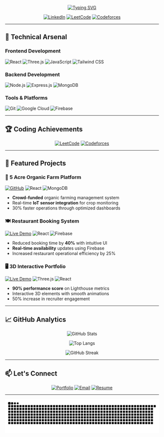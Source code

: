 <p align="center">
  <a href="https://git.io/typing-svg">
    <img src="https://readme-typing-svg.herokuapp.com?font=Fira+Code&pause=1000&color=00F72E&center=true&vCenter=true&width=435&lines=Aniruddha+Pawar;MERN+Stack+Developer;Competitive+Programmer;" alt="Typing SVG" />
  </a>
</p>

<div align="center">
  
  [![LinkedIn](https://img.shields.io/badge/LinkedIn-0A66C2?style=for-the-badge&logo=linkedin&logoColor=white)](https://www.linkedin.com/in/aniruddha-pawar-067740215/)
  [![LeetCode](https://img.shields.io/badge/-LeetCode-FFA116?style=for-the-badge&logo=leetcode&logoColor=black)](https://leetcode.com/blackperl06)
[![Codeforces](https://img.shields.io/badge/dynamic/json?style=for-the-badge&color=orange&logo=codeforces&label=Codeforces&query=$.result[0].rating&url=https://codeforces.com/api/user.info?handles=BlackPerl06)](https://codeforces.com/profile/BlackPerl06)


</div>

---

## 🚀 **Technical Arsenal**

### **Frontend Development**
![React](https://img.shields.io/badge/React-20232A?style=for-the-badge&logo=react&logoColor=61DAFB)
![Three.js](https://img.shields.io/badge/Three.js-000000?style=for-the-badge&logo=three.js&logoColor=white)
![JavaScript](https://img.shields.io/badge/JavaScript-F7DF1E?style=for-the-badge&logo=javascript&logoColor=black)
![Tailwind CSS](https://img.shields.io/badge/Tailwind_CSS-06B6D4?style=for-the-badge&logo=tailwind-css&logoColor=white)

### **Backend Development**
![Node.js](https://img.shields.io/badge/Node.js-43853D?style=for-the-badge&logo=node.js&logoColor=white)
![Express.js](https://img.shields.io/badge/Express.js-000000?style=for-the-badge&logo=express&logoColor=white)
![MongoDB](https://img.shields.io/badge/MongoDB-47A248?style=for-the-badge&logo=mongodb&logoColor=white)

### **Tools & Platforms**
![Git](https://img.shields.io/badge/Git-F05032?style=for-the-badge&logo=git&logoColor=white)
![Google Cloud](https://img.shields.io/badge/Google_Cloud-4285F4?style=for-the-badge&logo=google-cloud&logoColor=white)
![Firebase](https://img.shields.io/badge/Firebase-FFCA28?style=for-the-badge&logo=firebase&logoColor=black)

---

## 🏆 **Coding Achievements**

<div align="center">
  
  [![LeetCode](https://leetcard.jacoblin.cool/blackperl06?ext=contest)](https://leetcode.com/blackperl06)
    [![Codeforces](https://img.shields.io/badge/Codeforces-BlackPerl06-orange?style=for-the-badge&logo=codeforces)](https://codeforces.com/profile/BlackPerl06)


</div>

---

## 💼 **Featured Projects**

### 🌱 **5 Acre Organic Farm Platform**
[![GitHub](https://img.shields.io/badge/GitHub-181717?style=for-the-badge&logo=github&logoColor=white)](https://github.com/aniruddha662003/crowdfarming)
![React](https://img.shields.io/badge/-React-61DAFB?logo=react&logoColor=white&style=flat)
![MongoDB](https://img.shields.io/badge/-MongoDB-47A248?logo=mongodb&logoColor=white&style=flat)

- **Crowd-funded** organic farming management system
- Real-time **IoT sensor integration** for crop monitoring
- 30% faster operations through optimized dashboards

### 🍽️ **Restaurant Booking System**
[![Live Demo](https://img.shields.io/badge/Live_Demo-FF6B6B?style=for-the-badge&logo=vercel&logoColor=white)](https://restaurant-booking-aniruddha.vercel.app/)
![React](https://img.shields.io/badge/-React-61DAFB?logo=react&logoColor=white&style=flat)
![Firebase](https://img.shields.io/badge/-Firebase-FFCA28?logo=firebase&logoColor=black&style=flat)

- Reduced booking time by **40%** with intuitive UI
- **Real-time availability** updates using Firebase
- Increased restaurant operational efficiency by 25%

### 🖥️ **3D Interactive Portfolio**
[![Live Demo](https://img.shields.io/badge/Live_Demo-000000?style=for-the-badge&logo=vercel&logoColor=white)](https://aniruddha-potfolio.vercel.app/)
![Three.js](https://img.shields.io/badge/-Three.js-000000?logo=three.js&logoColor=white&style=flat)
![React](https://img.shields.io/badge/-React-61DAFB?logo=react&logoColor=white&style=flat)

- **90% performance score** on Lighthouse metrics
- Interactive 3D elements with smooth animations
- 50% increase in recruiter engagement

---

## 📈 **GitHub Analytics**

<div align="center">
  
  ![GitHub Stats](https://github-readme-stats.vercel.app/api?username=anirudddha&show_icons=true&theme=radical)
  
  ![Top Langs](https://github-readme-stats.vercel.app/api/top-langs/?username=anirudddha&layout=compact&theme=radical)
  
  ![GitHub Streak](https://github-readme-streak-stats.herokuapp.com/?user=anirudddha&theme=radical)

</div>

---

## 📫 **Let's Connect**

<div align="center">
  
  [![Portfolio](https://img.shields.io/badge/Portfolio-000000?style=for-the-badge&logo=About.me&logoColor=white)](https://aniruddha-potfolio.vercel.app/)
  [![Email](https://img.shields.io/badge/Email-D14836?style=for-the-badge&logo=gmail&logoColor=white)](mailto:aniruddha662003@gmail.com)
  [![Resume](https://img.shields.io/badge/Resume-4285F4?style=for-the-badge&logo=google-drive&logoColor=white)](https://drive.google.com/file/d/your-resume-id/view)

</div>

---

![Snake Animation](https://raw.githubusercontent.com/anirudddha/anirudddha/output/github-contribution-grid-snake.svg)
